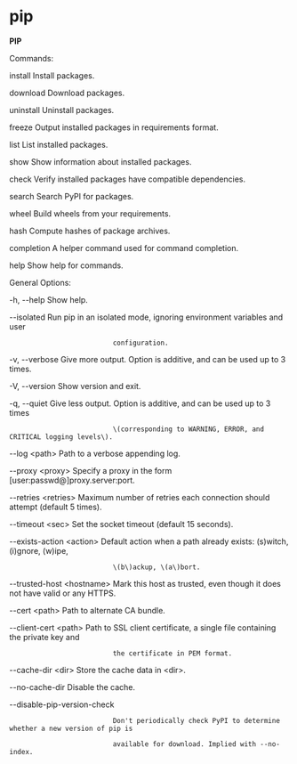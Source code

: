 # pip

**PIP**

Commands:

install Install packages.

download Download packages.

uninstall Uninstall packages.

freeze Output installed packages in requirements format.

list List installed packages.

show Show information about installed packages.

check Verify installed packages have compatible dependencies.

search Search PyPI for packages.

wheel Build wheels from your requirements.

hash Compute hashes of package archives.

completion A helper command used for command completion.

help Show help for commands.

General Options:

-h, --help Show help.

--isolated Run pip in an isolated mode, ignoring environment variables and user

```text
                          configuration.
```

-v, --verbose Give more output. Option is additive, and can be used up to 3 times.

-V, --version Show version and exit.

-q, --quiet Give less output. Option is additive, and can be used up to 3 times

```text
                          \(corresponding to WARNING, ERROR, and CRITICAL logging levels\).
```

--log &lt;path&gt; Path to a verbose appending log.

--proxy &lt;proxy&gt; Specify a proxy in the form \[user:passwd@\]proxy.server:port.

--retries &lt;retries&gt; Maximum number of retries each connection should attempt \(default 5 times\).

--timeout &lt;sec&gt; Set the socket timeout \(default 15 seconds\).

--exists-action &lt;action&gt; Default action when a path already exists: \(s\)witch, \(i\)gnore, \(w\)ipe,

```text
                          \(b\)ackup, \(a\)bort.
```

--trusted-host &lt;hostname&gt; Mark this host as trusted, even though it does not have valid or any HTTPS.

--cert &lt;path&gt; Path to alternate CA bundle.

--client-cert &lt;path&gt; Path to SSL client certificate, a single file containing the private key and

```text
                          the certificate in PEM format.
```

--cache-dir &lt;dir&gt; Store the cache data in &lt;dir&gt;.

--no-cache-dir Disable the cache.

--disable-pip-version-check

```text
                          Don't periodically check PyPI to determine whether a new version of pip is

                          available for download. Implied with --no-index.
```

